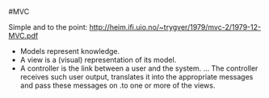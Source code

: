 #MVC

Simple and to the point:
http://heim.ifi.uio.no/~trygver/1979/mvc-2/1979-12-MVC.pdf
* Models represent knowledge.
* A view is a (visual) representation of its model.
* A controller is the link between a user and the system. … The controller receives such user output, translates it into the appropriate messages and pass these messages on .to one or more of the views.
